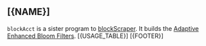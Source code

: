 ## [{NAME}]

`blockAcct` is a sister program to [blockScraper](../blockScraper). It builds the [Adaptive Enhanced Bloom Filters](./).
[{USAGE_TABLE}]
[{FOOTER}]
